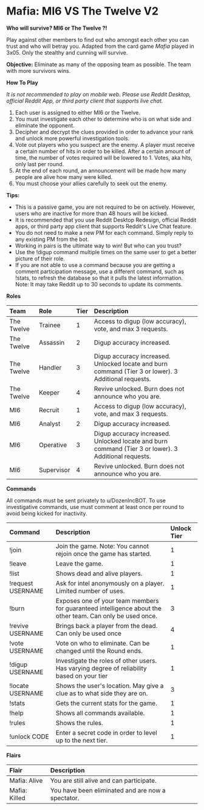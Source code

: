 # Mafia: MI6 VS The Twelve V2

**Who will survive? MI6 or The Twelve ?!**

Play against other members to find out who amongst each other you can trust and who will betray you. Adapted from the card game *Mafia* played in 3x05. Only the stealthy and cunning will survive.

**Objective:** Eliminate as many of the opposing team as possible. The team with more survivors wins.

**How To Play**

*It is not recommended to play on mobile web. Please use Reddit Desktop, official Reddit App, or third party client that supports live chat.*

1. Each user is assigned to either MI6 or the Twelve.
2. You must investigate each other to determine who is on what side and eliminate the opponent.
3. Decipher and decrypt the clues provided in order to advance your rank and unlock more powerful investigation tools.
4. Vote out players who you suspect are the enemy. A player must receive a certain number of hits in order to be killed. After a certain amount of time, the number of votes required will be lowered to 1. Votes, aka hits, only last per round.
4. At the end of each round, an announcement will be made how many people are alive how many were killed.
5. You must choose your allies carefully to seek out the enemy.

**Tips:**

- This is a passive game, you are not required to be on actively. However, users who are inactive for more than 48 hours will be kicked.
- It is recommended that you use Reddit Desktop Redesign, official Reddit apps, or third party app client that supports Reddit's Live Chat feature.
- You do not need to make a new PM for each command. Simply reply to any existing PM from the bot.
- Working in pairs is the ultimate way to win! But who can you trust?
- Use the !digup command multiple times on the same user to get a better picture of their role.
- If you are not able to use a command because you are getting a comment participation message, use a different command, such as !stats, to refresh the database so that it pulls the latest information. Note: It may take Reddit up to 30 seconds to update its comments.

**Roles**

|Team|Role|Tier|Description|
|:-|:-|:-|:-|
|The Twelve|Trainee|1|Access to digup (low accuracy), vote, and max 3 requests.|
|The Twelve|Assassin|2|Digup accuracy increased.|
|The Twelve|Handler|3|Digup accuracy increased. Unlocked locate and burn command (Tier 3 or lower). 3 Additional requests.|
|The Twelve|Keeper|4|Revive unlocked. Burn does not announce who you are.|
|MI6|Recruit|1|Access to digup (low accuracy), vote, and max 3 requests.|
|MI6|Analyst|2|Digup accuracy increased.|
|MI6|Operative|3|Digup accuracy increased. Unlocked locate and burn command (Tier 3 or lower). 3 Additional requests.|
|MI6|Supervisor|4|Revive unlocked. Burn does not announce who you are.|

**Commands**

All commands must be sent privately to u/DozenIncBOT. To use investigative commands, use must comment at least once per round to avoid being kicked for inactivity. 

|Command|Description|Unlock Tier|
|:-|:-|:-|
|!join|Join the game. Note: You cannot rejoin once the game has started.|1|
|!leave|Leave the game.|1|
|!list|Shows dead and alive players.|1|
|!request USERNAME|Ask for intel anonymously on a player. Limited number of uses.|1|
|!burn|Exposes one of your team members for guaranteed intelligence about the other team. Can only be used once.|3|
|!revive USERNAME|Brings back a player from the dead. Can only be used once|4|
|!vote USERNAME|Vote on who to eliminate. Can be changed until the Round ends.|1|
|!digup USERNAME|Investigate the roles of other users. Has varying degree of reliability based on your tier|1|
|!locate USERNAME|Shows the user's location. May give a clue as to what side they are on.|3|
|!stats|Gets the current stats for the game.|1|
|!help|Shows all commands available.|1|
|!rules|Shows the rules.|1|
|!unlock CODE|Enter a secret code in order to level up to the next tier.|1|

**Flairs**

|Flair|Description|
|:-|:-|
|Mafia: Alive|You are still alive and can participate.|
|Mafia: Killed|You have been eliminated and are now a spectator.|
